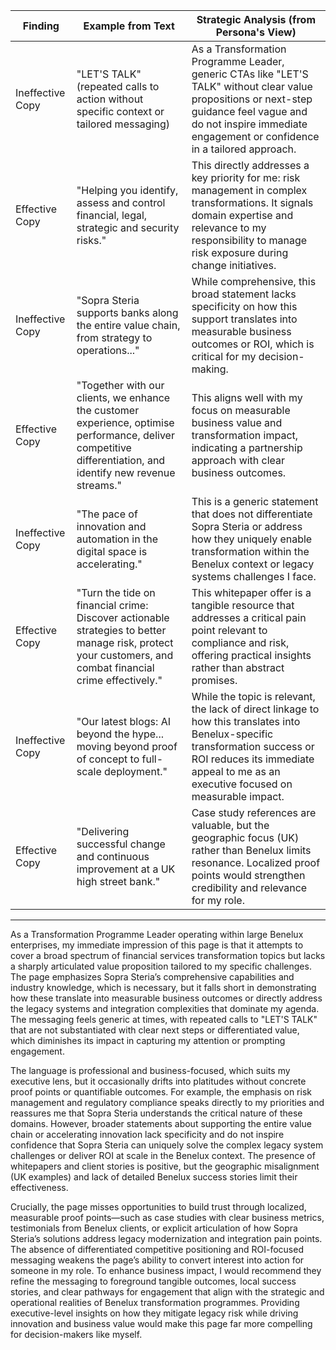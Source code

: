 | Finding          | Example from Text                                                                                       | Strategic Analysis (from Persona's View)                                                                                                                         |
| ---------------- | ----------------------------------------------------------------------------------------------------- | ---------------------------------------------------------------------------------------------------------------------------------------------------------------- |
| Ineffective Copy | "LET'S TALK" (repeated calls to action without specific context or tailored messaging)                 | As a Transformation Programme Leader, generic CTAs like "LET'S TALK" without clear value propositions or next-step guidance feel vague and do not inspire immediate engagement or confidence in a tailored approach. |
| Effective Copy   | "Helping you identify, assess and control financial, legal, strategic and security risks."             | This directly addresses a key priority for me: risk management in complex transformations. It signals domain expertise and relevance to my responsibility to manage risk exposure during change initiatives.          |
| Ineffective Copy | "Sopra Steria supports banks along the entire value chain, from strategy to operations..."             | While comprehensive, this broad statement lacks specificity on how this support translates into measurable business outcomes or ROI, which is critical for my decision-making.                                         |
| Effective Copy   | "Together with our clients, we enhance the customer experience, optimise performance, deliver competitive differentiation, and identify new revenue streams." | This aligns well with my focus on measurable business value and transformation impact, indicating a partnership approach with clear business outcomes.                                                               |
| Ineffective Copy | "The pace of innovation and automation in the digital space is accelerating."                           | This is a generic statement that does not differentiate Sopra Steria or address how they uniquely enable transformation within the Benelux context or legacy systems challenges I face.                               |
| Effective Copy   | "Turn the tide on financial crime: Discover actionable strategies to better manage risk, protect your customers, and combat financial crime effectively." | This whitepaper offer is a tangible resource that addresses a critical pain point relevant to compliance and risk, offering practical insights rather than abstract promises.                                         |
| Ineffective Copy | "Our latest blogs: AI beyond the hype... moving beyond proof of concept to full-scale deployment."      | While the topic is relevant, the lack of direct linkage to how this translates into Benelux-specific transformation success or ROI reduces its immediate appeal to me as an executive focused on measurable impact.      |
| Effective Copy   | "Delivering successful change and continuous improvement at a UK high street bank."                     | Case study references are valuable, but the geographic focus (UK) rather than Benelux limits resonance. Localized proof points would strengthen credibility and relevance for my role.                                 |

---

As a Transformation Programme Leader operating within large Benelux enterprises, my immediate impression of this page is that it attempts to cover a broad spectrum of financial services transformation topics but lacks a sharply articulated value proposition tailored to my specific challenges. The page emphasizes Sopra Steria’s comprehensive capabilities and industry knowledge, which is necessary, but it falls short in demonstrating how these translate into measurable business outcomes or directly address the legacy systems and integration complexities that dominate my agenda. The messaging feels generic at times, with repeated calls to "LET'S TALK" that are not substantiated with clear next steps or differentiated value, which diminishes its impact in capturing my attention or prompting engagement.

The language is professional and business-focused, which suits my executive lens, but it occasionally drifts into platitudes without concrete proof points or quantifiable outcomes. For example, the emphasis on risk management and regulatory compliance speaks directly to my priorities and reassures me that Sopra Steria understands the critical nature of these domains. However, broader statements about supporting the entire value chain or accelerating innovation lack specificity and do not inspire confidence that Sopra Steria can uniquely solve the complex legacy system challenges or deliver ROI at scale in the Benelux context. The presence of whitepapers and client stories is positive, but the geographic misalignment (UK examples) and lack of detailed Benelux success stories limit their effectiveness.

Crucially, the page misses opportunities to build trust through localized, measurable proof points—such as case studies with clear business metrics, testimonials from Benelux clients, or explicit articulation of how Sopra Steria’s solutions address legacy modernization and integration pain points. The absence of differentiated competitive positioning and ROI-focused messaging weakens the page’s ability to convert interest into action for someone in my role. To enhance business impact, I would recommend they refine the messaging to foreground tangible outcomes, local success stories, and clear pathways for engagement that align with the strategic and operational realities of Benelux transformation programmes. Providing executive-level insights on how they mitigate legacy risk while driving innovation and business value would make this page far more compelling for decision-makers like myself.